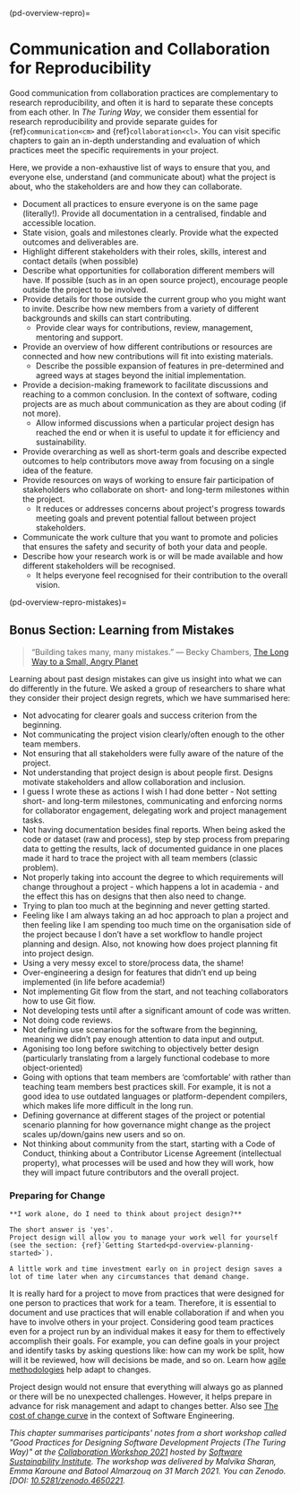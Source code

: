 (pd-overview-repro)=
# Communication and Collaboration for Reproducibility

Good communication from collaboration practices are complementary to research reproducibility, and often it is hard to separate these concepts from each other.
In _The Turing Way_, we consider them essential for research reproducibility and provide separate guides for {ref}`communication<cm>` and {ref}`collaboration<cl>`.
You can visit specific chapters to gain an in-depth understanding and evaluation of which practices meet the specific requirements in your project.

Here, we provide a non-exhaustive list of ways to ensure that you, and everyone else, understand (and communicate about) what the project is about, who the stakeholders are and how they can collaborate.

- Document all practices to ensure everyone is on the same page (literally!).
Provide all documentation in a centralised, findable and accessible location.
- State vision, goals and milestones clearly. Provide what the expected outcomes and deliverables are.
- Highlight different stakeholders with their roles, skills, interest and contact details (when possible)
- Describe what opportunities for collaboration different members will have.
If possible (such as in an open source project), encourage people outside the project to be involved.
- Provide details for those outside the current group who you might want to invite.
Describe how new members from a variety of different backgrounds and skills can start contributing.
  - Provide clear ways for contributions, review, management, mentoring and support.
- Provide an overview of how different contributions or resources are connected and how new contributions will fit into existing materials.
  - Describe the possible expansion of features in pre-determined and agreed ways at stages beyond the initial implementation.
- Provide a decision-making framework to facilitate discussions and reaching to a common conclusion.
In the context of software, coding projects are as much about communication as they are about coding (if not more).
  - Allow informed discussions when a particular project design has reached the end or when it is useful to update it for efficiency and sustainability.
- Provide overarching as well as short-term goals and describe expected outcomes to help contributors move away from focusing on a single idea of the feature.
- Provide resources on ways of working to ensure fair participation of stakeholders who collaborate on short- and long-term milestones within the project.
  - It reduces or addresses concerns about project's progress towards meeting goals and prevent potential fallout between project stakeholders.
- Communicate the work culture that you want to promote and policies that ensures the safety and security of both your data and people.
- Describe how your research work is or will be made available and how different stakeholders will be recognised.
  - It helps everyone feel recognised for their contribution to the overall vision.

<!--
(pd-overview-repro-turingway)=
## _The Turing Way_ Chapter for Communication and Collaboration

We recommend reading the following chapters to understand effective communication and collaboration for project design.

### Basic Requirements
- {ref}`<>`
- {ref}`<>`
- {ref}`<>`

### Advanced Requirements
- {ref}`<>`
- {ref}`<>`
-->

(pd-overview-repro-mistakes)=
## Bonus Section: Learning from Mistakes

> “Building takes many, many mistakes.”
> ― Becky Chambers, [The Long Way to a Small, Angry Planet](https://www.goodreads.com/work/quotes/42270825)

Learning about past design mistakes can give us insight into what we can do differently in the future.
We asked a group of researchers to share what they consider their project design regrets, which we have summarised here:

- Not advocating for clearer goals and success criterion from the beginning.
- Not communicating the project vision clearly/often enough to the other team members.
- Not ensuring that all stakeholders were fully aware of the nature of the project.
- Not understanding that project design is about people first. Designs motivate stakeholders and allow collaboration and inclusion.
- I guess I wrote these as actions I wish I had done better - Not setting short- and long-term milestones, communicating and enforcing norms for collaborator engagement, delegating work and project management tasks.
- Not having documentation besides final reports. When being asked the code or dataset (raw and process), step by step process from preparing data to getting the results, lack of documented guidance in one places made it hard to trace the project with all team members (classic problem).
- Not properly taking into account the degree to which requirements will change throughout a project - which happens a lot in academia - and the effect this has on designs that then also need to change.
- Trying to plan too much at the beginning and never getting started.
- Feeling like I am always taking an ad hoc approach to plan a project and then feeling like I am spending too much time on the organisation side of the project because I don’t have a set workflow to handle project planning and design. Also, not knowing how does project planning fit into project design.
- Using a very messy excel to store/process data, the shame!
- Over-engineering a design for features that didn’t end up being implemented (in life before academia!)
- Not implementing Git flow from the start, and not teaching collaborators how to use Git flow.
- Not developing tests until after a significant amount of code was written.  
- Not doing code reviews.
- Not defining use scenarios for the software from the beginning, meaning we didn’t pay enough attention to data input and output.  
- Agonising too long before switching to objectively better design (particularly translating from a largely functional codebase to more object-oriented)    
- Going with options that team members are ‘comfortable’ with rather than teaching team members best practices skill. For example, it is not a good idea to use outdated languages or platform-dependent compilers, which makes life more difficult in the long run.
- Defining governance at different stages of the project or potential scenario planning for how governance might change as the project scales up/down/gains new users and so on.
- Not thinking about community from the start, starting with a Code of Conduct, thinking about a Contributor License Agreement (intellectual property), what processes will be used and how they will work, how they will impact future contributors and the overall project.

### Preparing for Change

```{note}
**I work alone, do I need to think about project design?**

The short answer is 'yes'.
Project design will allow you to manage your work well for yourself (see the section: {ref}`Getting Started<pd-overview-planning-started>`).

A little work and time investment early on in project design saves a lot of time later when any circumstances that demand change.
```

It is really hard for a project to move from practices that were designed for one person to practices that work for a team.
Therefore, it is essential to document and use practices that will enable collaboration if and when you have to involve others in your project.
Considering good team practices even for a project run by an individual makes it easy for them to effectively accomplish their goals.
For example, you can define goals in your project and identify tasks by asking questions like: 
how can my work be split, how will it be reviewed, how will decisions be made, and so on.
Learn how [agile methodologies](http://www.agilenutshell.com/) help adapt to changes.

Project design would not ensure that everything will always go as planned or there will be no unexpected challenges.
However, it helps prepare in advance for risk management and adapt to changes better.
Also see [The cost of change curve](http://www.agilemodeling.com/essays/costOfChange.htm) in the context of Software Engineering.

_This chapter summarises participants' notes from a short workshop called "Good Practices for Designing Software Development Projects (The Turing Way)" at the [Collaboration Workshop 2021](https://www.software.ac.uk/cw21)  hosted by [Software Sustainability Institute](https://www.software.ac.uk). The workshop was delivered by Malvika Sharan, Emma Karoune and Batool Almarzouq on 31 March 2021. You can  Zenodo. [DOI: [10.5281/zenodo.4650221](https://doi.org/10.5281/zenodo.4650221)._
